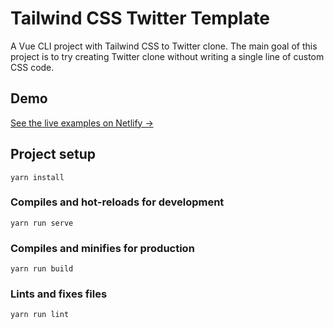 # Tailwind CSS Twitter Template
A Vue CLI project with Tailwind CSS to Twitter clone. The main goal of this project is to try creating Twitter clone without writing a single line of custom CSS code.

## Demo
[See the live examples on Netlify &rarr;](https://tailwindcss-twitter.netlify.com/)

## Project setup
```
yarn install
```

### Compiles and hot-reloads for development
```
yarn run serve
```

### Compiles and minifies for production
```
yarn run build
```

### Lints and fixes files
```
yarn run lint
```
